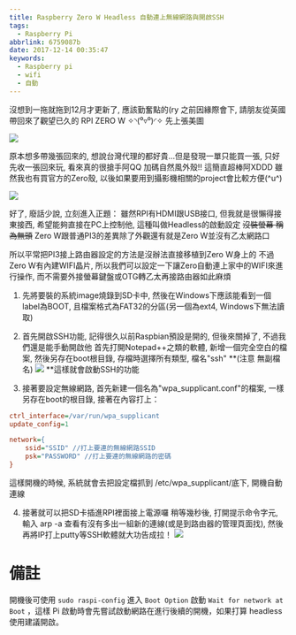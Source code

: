 ```yaml
---
title: Raspberry Zero W Headless 自動連上無線網路與開啟SSH
tags:
  - Raspberry Pi
abbrlink: 6759087b
date: 2017-12-14 00:35:47
keywords:
  - Raspberry pi
  - wifi
  - 自動
---
```


沒想到一拖就拖到12月才更新了, 應該勤奮點的(ry
之前因緣際會下, 請朋友從英國帶回來了觀望已久的 RPI ZERO W ✧◝(⁰▿⁰)◜✧
先上張美圖

![](https://res.cloudinary.com/driftkingtw/image/upload/f_auto/v1518274118/blog/2017/12/14/Raspberry_Zero_W_Headless_自動連上無線網路與開啟SSH筆記/P_20171011_181938-1024x778.jpg)

原本想多帶幾張回來的, 想說台灣代理的都好貴...但是發現一單只能買一張, 只好先收一張回來玩, 看來真的很搶手阿QQ
加碼自然風外殼!! 這簡直超棒阿XDDD 雖然我也有買官方的Zero殼, 以後如果要用到攝影機相關的project會比較方便(^u^)

![](https://res.cloudinary.com/driftkingtw/image/upload/f_auto/v1518274129/blog/2017/12/14/Raspberry_Zero_W_Headless_自動連上無線網路與開啟SSH筆記/358402-1024x609.jpg)

好了, 廢話少說, 立刻進入正題：
雖然RPI有HDMI跟USB接口, 但我就是很懶得接東接西, 希望能夠直接在PC上控制他, 這種叫做Headless的啟動設定 <del>沒裝螢幕 稱為無頭</del>
Zero W跟普通PI3的差異除了外觀還有就是Zero W並沒有乙太網路口

所以平常把PI3接上路由器設定的方法是沒辦法直接移植到Zero W身上的
不過Zero W有內建WIFI晶片, 所以我們可以設定一下讓Zero自動連上家中的WIFI來進行操作, 而不需要外接螢幕鍵盤或OTG轉乙太再接路由器如此麻煩

1.  先將要裝的系統image燒錄到SD卡中, 然後在Windows下應該能看到一個label為BOOT, 且檔案格式為FAT32的分區(另一個為ext4, Windows下無法讀取)

2.  首先開啟SSH功能, 記得很久以前Raspbian預設是開的, 但後來關掉了, 不過我們還是能手動開啟他
首先打開Notepad++之類的軟體, 新增一個完全空白的檔案, 然後另存在boot根目錄, 存檔時選擇所有類型, 檔名"ssh" **(注意 無副檔名)
![](https://res.cloudinary.com/driftkingtw/image/upload/f_auto/v1518274138/blog/2017/12/14/Raspberry_Zero_W_Headless_自動連上無線網路與開啟SSH筆記/Untitled-1.jpg)
**這樣就會啟動SSH的功能

3.  接著要設定無線網路, 首先新建一個名為"wpa_supplicant.conf"的檔案, 一樣另存在boot的根目錄, 接著在內容打上：
```ini
ctrl_interface=/var/run/wpa_supplicant 
update_config=1

network={
    ssid="SSID" //打上要連的無線網路SSID
    psk="PASSWORD" //打上要連的無線網路的密碼
}
```
這樣開機的時候, 系統就會去把設定檔抓到 /etc/wpa_supplicant/底下, 開機自動連線

4.  接著就可以把SD卡插進RPI裡面接上電源囉
稍等幾秒後, 打開提示命令字元, 輸入 arp -a 查看有沒有多出一組新的連線(或是到路由器的管理頁面找), 然後再將IP打上putty等SSH軟體就大功告成拉！
![](https://res.cloudinary.com/driftkingtw/image/upload/f_auto/v1518274145/blog/2017/12/14/Raspberry_Zero_W_Headless_自動連上無線網路與開啟SSH筆記/Untitled-2.jpg)

# 備註

開機後可使用 ` sudo raspi-config ` 進入 `Boot Option` 啟動 `Wait for network at Boot` ，這樣 Pi 啟動時會先嘗試啟動網路在進行後續的開機，如果打算 headless 使用建議開啟。